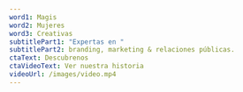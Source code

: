 ```yaml
---
word1: Magis
word2: Mujeres
word3: Creativas
subtitlePart1: "Expertas en "
subtitlePart2: branding, marketing & relaciones públicas.
ctaText: Descubrenos
ctaVideoText: Ver nuestra historia
videoUrl: /images/video.mp4
---
```

